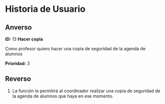 # Historia de Usuario

## Anverso

**ID:** 13 **Hacer copia**

Como profesor quiero hacer una copia de seguridad de la agenda de alumnos

**Prioridad:** 3

## Reverso

1. La función le permitirá al coordinador realizar una copia de seguridad de la agenda de alumnos que haya en ese momento.
